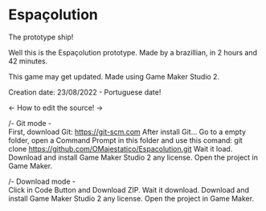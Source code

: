 # Espaçolution
The prototype ship!

Well this is the Espaçolution prototype. Made by a brazillian, in 2 hours and 42 minutes.

This game may get updated. Made using Game Maker Studio 2.

Creation date: 23/08/2022 - Portuguese date!

<- How to edit the source! ->

/- Git mode -\
First, download Git: https://git-scm.com
After install Git...
Go to a empty folder, open a Command Prompt in this folder and use this comand: git clone https://github.com/OMajestatico/Espacolution.git
Wait it load.
Download and install Game Maker Studio 2 any license.
Open the project in Game Maker.

/- Download mode -\
Click in Code Button and Download ZIP.
Wait it download.
Download and install Game Maker Studio 2 any license.
Open the project in Game Maker.
